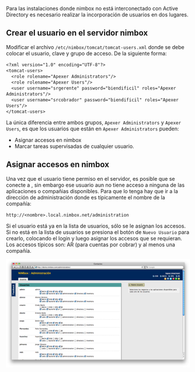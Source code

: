Para las instalaciones donde nimbox no está interconectado con Active
Directory es necesario realizar la incorporación de usuarios en dos
lugares.

## Crear el usuario en el servidor nimbox

Modificar el archivo `/etc/nimbox/tomcat/tomcat-users.xml` donde se debe
colocar el usuario, clave y grupo de acceso. De la siguiente forma:

    <?xml version="1.0" encoding="UTF-8"?>
    <tomcat-users>
      <role rolename="Apexer Administrators"/>
      <role rolename="Apexer Users"/>
      <user username="srgerente" password="biendificil" roles="Apexer Administrators"/>
      <user username="srcobrador" password="biendificil" roles="Apexer Users"/>
    </tomcat-users>

La única diferencia entre ambos grupos, `Apexer Administrators` y
`Apexer Users`, es que los usuarios que están en `Apexer Administrators`
pueden:

  - Asignar accesos en nimbox
  - Marcar tareas supervisadas de cualquier usuario.

## Asignar accesos en nimbox

Una vez que el usuario tiene permiso en el servidor, es posible que se
conecte a , sin embargo ese usuario aun no tiene acceso a ninguna de las
aplicaciones o compañias disponibles. Para que lo tenga hay que ir a la
dirección de administración donde <nombre> es típicamente el nombre de
la compañía:

    http://<nombre>.local.nimbox.net/administration

Si el usuario está ya en la lista de usuarios, sólo se le asignan los
accesos. Si no está en la lista de usuarios se presiona el botón de
`Nuevo Usuario` para crearlo, colocando el login y luego asignar los
accesos que se requieran. Los accesos típicos son: AR (para cuentas por
cobrar) y al menos una compañía.

![nimbox.administration.png](nimbox.administration.png
"nimbox.administration.png")
